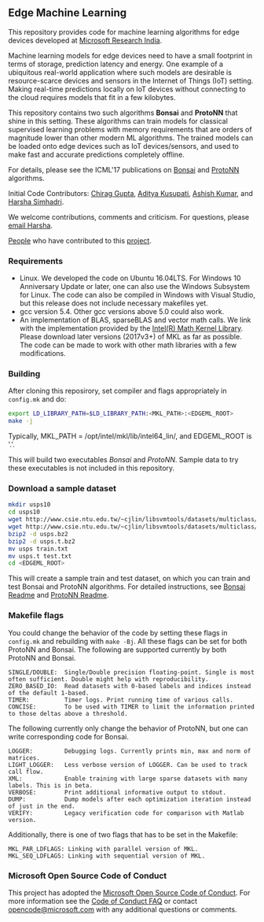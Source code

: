 ## Edge Machine Learning

This repository provides code for machine learning algorithms for edge devices developed at [Microsoft Research India](https://www.microsoft.com/en-us/research/project/resource-efficient-ml-for-the-edge-and-endpoint-iot-devices/). 

Machine learning models for edge devices need to have a small footprint in terms of storage, prediction latency and energy. One example of a ubiquitous real-world application where such models are desirable is resource-scarce devices and sensors in the Internet of Things (IoT) setting. Making real-time predictions locally on IoT devices without connecting to the cloud requires models that fit in a few kilobytes.

This repository contains two such algorithms **Bonsai** and **ProtoNN** that shine in this setting. These algorithms can train models for classical supervised learning problems with memory requirements that are orders of magnitude lower than other modern ML algorithms. The trained models can be loaded onto edge devices such as IoT devices/sensors, and used to make fast and accurate predictions completely offline.

For details, please see the ICML'17 publications on [Bonsai](publications/Bonsai.pdf) and [ProtoNN](publications/ProtoNN.pdf) algorithms.

Initial Code Contributors: [Chirag Gupta](https://github.com/AIgen), [Aditya Kusupati](https://adityakusupati.github.io/), [Ashish Kumar](https://ashishkumar1993.github.io/), and [Harsha Simhadri](http://harsha-simhadri.org).

We welcome contributions, comments and criticism. For questions, please [email Harsha](mailto:harshasi@microsoft.com).

[People](http://harsha-simhadri.org/EdgeML/People/) who have contributed to this [project](https://www.microsoft.com/en-us/research/project/resource-efficient-ml-for-the-edge-and-endpoint-iot-devices/).

### Requirements
- Linux. We developed the code on Ubuntu 16.04LTS.
  For Windows 10 Anniversary Update or later, one can also use the Windows Subsystem for Linux. 
  The code can also be compiled in Windows with Visual Studio,
  but this release does not include necessary makefiles yet. 
- gcc version 5.4. Other gcc versions above 5.0 could also work.
- An implementation of BLAS, sparseBLAS and vector math calls.
  We link with the implementation provided by the [Intel(R) Math Kernel Library](https://software.intel.com/en-us/mkl).
  Please download later versions (2017v3+) of MKL as far as possible.
  The code can be made to work with other math libraries with a few modifications.

### Building
After cloning this reposirory, set compiler and flags appropriately in `config.mk` and do:

```bash
export LD_LIBRARY_PATH=$LD_LIBRARY_PATH:<MKL_PATH>:<EDGEML_ROOT>
make -j
```
Typically, MKL_PATH = /opt/intel/mkl/lib/intel64_lin/, and EDGEML_ROOT is '.'.

This will build two executables _Bonsai_ and _ProtoNN_.
Sample data to try these executables is not included in this repository. 

### Download a sample dataset

```bash
mkdir usps10
cd usps10
wget http://www.csie.ntu.edu.tw/~cjlin/libsvmtools/datasets/multiclass/usps.bz2
wget http://www.csie.ntu.edu.tw/~cjlin/libsvmtools/datasets/multiclass/usps.t.bz2
bzip2 -d usps.bz2
bzip2 -d usps.t.bz2
mv usps train.txt
mv usps.t test.txt
cd <EDGEML_ROOT>
```
This will create a sample train and test dataset, on which
you can  train and test Bonsai and ProtoNN algorithms.
For detailed instructions, see [Bonsai Readme](README_BONSAI_OSS.md) and [ProtoNN Readme](README_PROTONN_OSS.ipynb).

### Makefile flags
You could change the behavior of the code by setting these flags in `config.mk` and rebuilding with `make -Bj`. All these flags can be set for both ProtoNN and Bonsai.
The following are supported currently by both ProtoNN and Bonsai. 

    SINGLE/DOUBLE:  Single/Double precision floating-point. Single is most often sufficient. Double might help with reproducibility.
    ZERO_BASED_IO:  Read datasets with 0-based labels and indices instead of the default 1-based. 
    TIMER:          Timer logs. Print running time of various calls.
    CONCISE:        To be used with TIMER to limit the information printed to those deltas above a threshold.

The following currently only change the behavior of ProtoNN, but one can write corresponding code for Bonsai. 
 
    LOGGER:         Debugging logs. Currently prints min, max and norm of matrices.
    LIGHT_LOGGER:   Less verbose version of LOGGER. Can be used to track call flow. 
    XML:            Enable training with large sparse datasets with many labels. This is in beta.
    VERBOSE:        Print additional informative output to stdout.
    DUMP:           Dump models after each optimization iteration instead of just in the end.
    VERIFY:         Legacy verification code for comparison with Matlab version.
    
Additionally, there is one of two flags that has to be set in the Makefile: 
    
    MKL_PAR_LDFLAGS: Linking with parallel version of MKL.
    MKL_SEQ_LDFLAGS: Linking with sequential version of MKL.

### Microsoft Open Source Code of Conduct
This project has adopted the [Microsoft Open Source Code of Conduct](https://opensource.microsoft.com/codeofconduct/). For more information see the [Code of Conduct FAQ](https://opensource.microsoft.com/codeofconduct/faq/) or contact [opencode@microsoft.com](mailto:opencode@microsoft.com) with any additional questions or comments.
